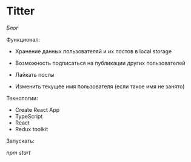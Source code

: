 # Titter

_Блог_

Функционал:

- Хранение данных пользователяй и их постов в local storage

- Возможность подписаться на публикации других пользователей

- Лайкать посты

- Изменить текущее имя пользователя (если такое имя не занято)

Технологии:

- Create React App
- TypeScript
- React
- Redux toolkit

Запускать:

_npm start_
